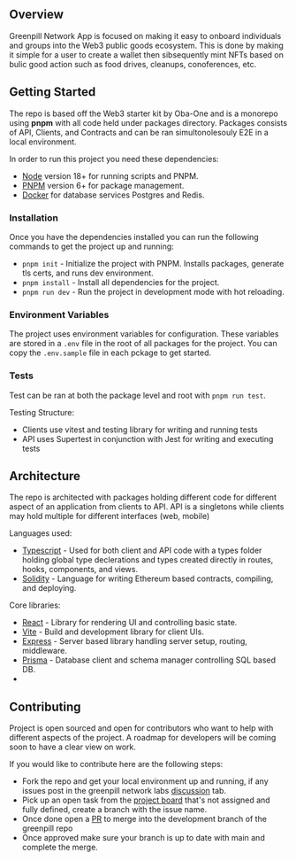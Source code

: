 ## Overview

Greenpill Network App is focused on making it easy to onboard individuals and groups into the Web3 public goods ecosystem. This is done by making it simple for a user to create a wallet then sibsequently mint NFTs based on bulic good action such as food drives, cleanups, conoferences, etc.

## Getting Started

The repo is based off the Web3 starter kit by Oba-One and is a monorepo using **pnpm** with all code held under packages directory.
Packages consists of API, Clients, and Contracts and can be ran simultonolesouly E2E in a local environment.

In order to run this project you need these dependencies:

- [Node](https://nodejs.org/en/download/current) version 18+ for running scripts and PNPM.
- [PNPM](https://pnpm.io/installation) version 6+ for package management.
- [Docker](https://docs.docker.com/get-docker) for database services Postgres and Redis.

### Installation

Once you have the dependencies installed you can run the following commands to get the project up and running:

- `pnpm init` - Initialize the project with PNPM. Installs packages, generate tls certs, and runs dev environment.
- `pnpm install` - Install all dependencies for the project.
- `pnpm run dev` - Run the project in development mode with hot reloading.

### Environment Variables

The project uses environment variables for configuration. These variables are stored in a `.env` file in the root of all packages for the project. You can copy the `.env.sample` file in each pckage to get started.

### Tests

Test can be ran at both the package level and root with `pnpm run test`.

Testing Structure:

- Clients use vitest and testing library for writing and running tests
- API uses Supertest in conjunction with Jest for writing and executing tests

## Architecture

The repo is architected with packages holding different code for different aspect of an application from clients to API. API is a singletons while clients may hold multiple for different interfaces (web, mobile)

Languages used:

- [Typescript](https://www.typescriptlang.org/download) - Used for both client and API code with a types folder holding global type declerations and types created directly in routes, hooks, components, and views.
- [Solidity](https://docs.soliditylang.org/en/latest/installing-solidity.html#npm-node-js) - Language for writing Ethereum based contracts, compiling, and deploying.

Core libraries:

- [React](https://react.dev) - Library for rendering UI and controlling basic state.
- [Vite](https://vitejs.dev) - Build and development library for client UIs.
- [Express](https://expressjs.com) - Server based library handling server setup, routing, middleware.
- [Prisma](https://www.prisma.io) - Database client and schema manager controlling SQL based DB.
-

## Contributing

Project is open sourced and open for contributors who want to help with different aspects of the project. A roadmap for developers will be coming soon to have a clear view on work.

If you would like to contribute here are the following steps:

- Fork the repo and get your local environment up and running, if any issues post in the greenpill network labs  [discussion](https://github.com/orgs/greenpill-network-labs/discussions) tab.
- Pick up an open task from the [project board](https://github.com/orgs/greenpill-network-labs/projects/1) that's not assigned and fully defined, create a branch with the issue name.
- Once done open a [PR](https://github.com/greenpill-network-labs/app/pulls) to merge into the development branch of the greenpill repo
- Once approved make sure your branch is up to date with main and complete the merge.
